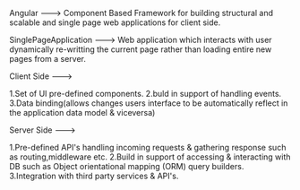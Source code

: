 Angular ---> Component Based Framework for building structural and scalable and single page web applications for client side.

SinglePageApplication ---> Web application which interacts with user dynamically re-writting the current page rather than loading entire new pages from a server.

Client Side --->

1.Set of UI pre-defined components.
2.buld in support of handling events.
3.Data binding(allows changes users interface to be automatically reflect in the application data model & viceversa)


Server Side --->

1.Pre-defined API's handling incoming requests & gathering response such as routing,middleware etc.
2.Build in support of accessing & interacting with DB such as Object orientational mapping (ORM) query builders.
3.Integration with third party services & API's.
